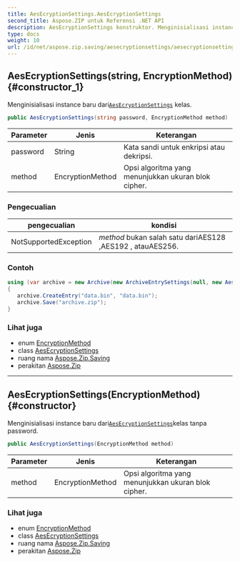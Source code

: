 ```yaml
---
title: AesEcryptionSettings.AesEcryptionSettings
second_title: Aspose.ZIP untuk Referensi .NET API
description: AesEcryptionSettings konstruktor. Menginisialisasi instance baru dariAesEcryptionSettings kelas.
type: docs
weight: 10
url: /id/net/aspose.zip.saving/aesecryptionsettings/aesecryptionsettings/
---
```

## AesEcryptionSettings(string, EncryptionMethod) {#constructor_1}

Menginisialisasi instance baru dari[`AesEcryptionSettings`](../) kelas.

```csharp
public AesEcryptionSettings(string password, EncryptionMethod method)
```

| Parameter | Jenis | Keterangan |
| --- | --- | --- |
| password | String | Kata sandi untuk enkripsi atau dekripsi. |
| method | EncryptionMethod | Opsi algoritma yang menunjukkan ukuran blok cipher. |

### Pengecualian

| pengecualian | kondisi |
| --- | --- |
| NotSupportedException | *method* bukan salah satu dariAES128 ,AES192 , atauAES256. |

### Contoh

```csharp
using (var archive = new Archive(new ArchiveEntrySettings(null, new AesEcryptionSettings("p@s$", EncryptionMethod.AES256))))
{
   archive.CreateEntry("data.bin", "data.bin");
   archive.Save("archive.zip");
}
```

### Lihat juga

* enum [EncryptionMethod](../../encryptionmethod/)
* class [AesEcryptionSettings](../)
* ruang nama [Aspose.Zip.Saving](../../aesecryptionsettings/)
* perakitan [Aspose.Zip](../../../)

---

## AesEcryptionSettings(EncryptionMethod) {#constructor}

Menginisialisasi instance baru dari[`AesEcryptionSettings`](../)kelas tanpa password.

```csharp
public AesEcryptionSettings(EncryptionMethod method)
```

| Parameter | Jenis | Keterangan |
| --- | --- | --- |
| method | EncryptionMethod | Opsi algoritma yang menunjukkan ukuran blok cipher. |

### Lihat juga

* enum [EncryptionMethod](../../encryptionmethod/)
* class [AesEcryptionSettings](../)
* ruang nama [Aspose.Zip.Saving](../../aesecryptionsettings/)
* perakitan [Aspose.Zip](../../../)


